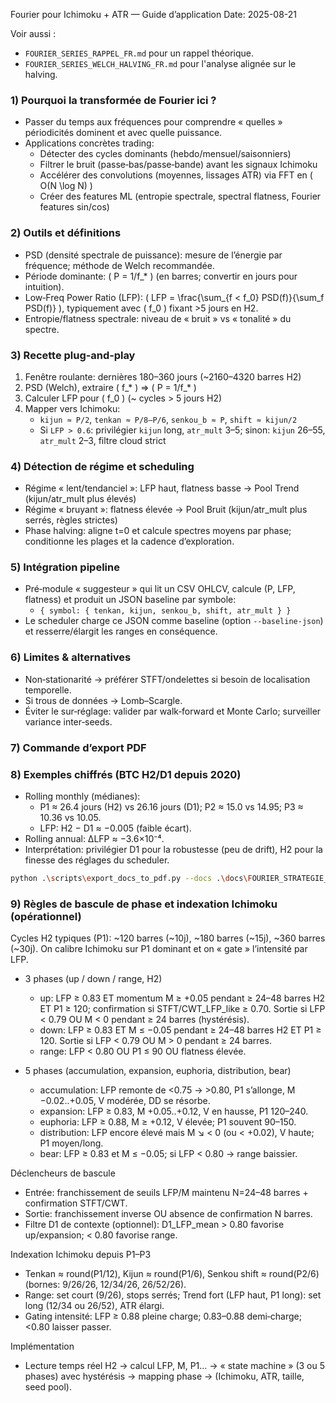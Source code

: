 Fourier pour Ichimoku + ATR — Guide d’application
Date: 2025-08-21

Voir aussi :
- `FOURIER_SERIES_RAPPEL_FR.md` pour un rappel théorique.
- `FOURIER_SERIES_WELCH_HALVING_FR.md` pour l'analyse alignée sur le halving.


### 1) Pourquoi la transformée de Fourier ici ?
- Passer du temps aux fréquences pour comprendre « quelles » périodicités dominent et avec quelle puissance.
- Applications concrètes trading:
  - Détecter des cycles dominants (hebdo/mensuel/saisonniers)
  - Filtrer le bruit (passe‑bas/passe‑bande) avant les signaux Ichimoku
  - Accélérer des convolutions (moyennes, lissages ATR) via FFT en \( O(N \log N) \)
  - Créer des features ML (entropie spectrale, spectral flatness, Fourier features sin/cos)

### 2) Outils et définitions
- PSD (densité spectrale de puissance): mesure de l’énergie par fréquence; méthode de Welch recommandée.
- Période dominante: \( P = 1/f_* \) (en barres; convertir en jours pour intuition).
- Low‑Freq Power Ratio (LFP): \( LFP = \frac{\sum_{f < f_0} PSD(f)}{\sum_f PSD(f)} \), typiquement avec \( f_0 \) fixant >5 jours en H2.
- Entropie/flatness spectrale: niveau de « bruit » vs « tonalité » du spectre.

### 3) Recette plug‑and‑play
1) Fenêtre roulante: dernières 180–360 jours (~2160–4320 barres H2)
2) PSD (Welch), extraire \( f_* \) ⇒ \( P = 1/f_* \)
3) Calculer LFP pour \( f_0 \) (~ cycles > 5 jours H2)
4) Mapper vers Ichimoku:
   - `kijun ≈ P/2`, `tenkan ≈ P/8–P/6`, `senkou_b ≈ P`, `shift ≈ kijun/2`
   - Si `LFP > 0.6`: privilégier `kijun` long, `atr_mult` 3–5; sinon: `kijun` 26–55, `atr_mult` 2–3, filtre cloud strict

### 4) Détection de régime et scheduling
- Régime « lent/tendanciel »: LFP haut, flatness basse → Pool Trend (kijun/atr_mult plus élevés)
- Régime « bruyant »: flatness élevée → Pool Bruit (kijun/atr_mult plus serrés, règles strictes)
- Phase halving: aligne t=0 et calcule spectres moyens par phase; conditionne les plages et la cadence d’exploration.

### 5) Intégration pipeline
- Pré‑module « suggesteur » qui lit un CSV OHLCV, calcule (P, LFP, flatness) et produit un JSON baseline par symbole:
  - `{ symbol: { tenkan, kijun, senkou_b, shift, atr_mult } }`
- Le scheduler charge ce JSON comme baseline (option `--baseline-json`) et resserre/élargit les ranges en conséquence.

### 6) Limites & alternatives
- Non‑stationarité → préférer STFT/ondelettes si besoin de localisation temporelle.
- Si trous de données → Lomb–Scargle.
- Éviter le sur‑réglage: valider par walk‑forward et Monte Carlo; surveiller variance inter‑seeds.

### 7) Commande d’export PDF

### 8) Exemples chiffrés (BTC H2/D1 depuis 2020)
- Rolling monthly (médianes):
  - P1 ≈ 26.4 jours (H2) vs 26.16 jours (D1); P2 ≈ 15.0 vs 14.95; P3 ≈ 10.36 vs 10.05.
  - LFP: H2 − D1 ≈ −0.005 (faible écart).
- Rolling annual: ΔLFP ≈ −3.6×10⁻⁴.
- Interprétation: privilégier D1 pour la robustesse (peu de drift), H2 pour la finesse des réglages du scheduler.
```bash
python .\scripts\export_docs_to_pdf.py --docs .\docs\FOURIER_STRATEGIE_FR.md --out-dir .\outputs\reports
```


### 9) Règles de bascule de phase et indexation Ichimoku (opérationnel)

Cycles H2 typiques (P1): ~120 barres (~10j), ~180 barres (~15j), ~360 barres (~30j). On calibre Ichimoku sur P1 dominant et on « gate » l’intensité par LFP.

- 3 phases (up / down / range, H2)
  - up: LFP ≥ 0.83 ET momentum M ≥ +0.05 pendant ≥ 24–48 barres H2 ET P1 ≥ 120; confirmation si STFT/CWT_LFP_like ≥ 0.70. Sortie si LFP < 0.79 OU M < 0 pendant ≥ 24 barres (hystérésis).
  - down: LFP ≥ 0.83 ET M ≤ −0.05 pendant ≥ 24–48 barres H2 ET P1 ≥ 120. Sortie si LFP < 0.79 OU M > 0 pendant ≥ 24 barres.
  - range: LFP < 0.80 OU P1 ≤ 90 OU flatness élevée.

- 5 phases (accumulation, expansion, euphoria, distribution, bear)
  - accumulation: LFP remonte de <0.75 → >0.80, P1 s’allonge, M −0.02..+0.05, V modérée, DD se résorbe.
  - expansion: LFP ≥ 0.83, M +0.05..+0.12, V en hausse, P1 120–240.
  - euphoria: LFP ≥ 0.88, M ≥ +0.12, V élevée; P1 souvent 90–150.
  - distribution: LFP encore élevé mais M ↘ < 0 (ou < +0.02), V haute; P1 moyen/long.
  - bear: LFP ≥ 0.83 et M ≤ −0.05; si LFP < 0.80 → range baissier.

Déclencheurs de bascule
- Entrée: franchissement de seuils LFP/M maintenu N=24–48 barres + confirmation STFT/CWT.
- Sortie: franchissement inverse OU absence de confirmation N barres.
- Filtre D1 de contexte (optionnel): D1_LFP_mean > 0.80 favorise up/expansion; < 0.80 favorise range.

Indexation Ichimoku depuis P1–P3
- Tenkan ≈ round(P1/12), Kijun ≈ round(P1/6), Senkou shift ≈ round(P2/6) (bornes: 9/26/26, 12/34/26, 26/52/26).
- Range: set court (9/26), stops serrés; Trend fort (LFP haut, P1 long): set long (12/34 ou 26/52), ATR élargi.
- Gating intensité: LFP ≥ 0.88 pleine charge; 0.83–0.88 demi‑charge; <0.80 laisser passer.

Implémentation
- Lecture temps réel H2 → calcul LFP, M, P1… → « state machine » (3 ou 5 phases) avec hystérésis → mapping phase → (Ichimoku, ATR, taille, seed pool).


